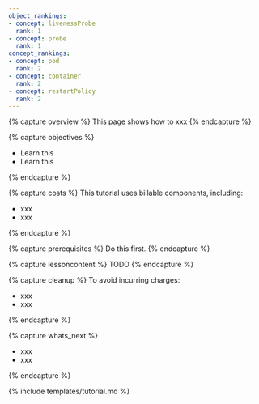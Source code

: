 ```yaml
---
object_rankings:
- concept: livenessProbe
  rank: 1
- concept: probe
  rank: 1
concept_rankings:
- concept: pod
  rank: 2
- concept: container
  rank: 2
- concept: restartPolicy
  rank: 2
---
```


{% capture overview %}
This page shows how to xxx
{% endcapture %}

{% capture objectives %}

* Learn this
* Learn this

{% endcapture %}

{% capture costs %}
This tutorial uses billable components, including:

* xxx
* xxx

{% endcapture %}

{% capture prerequisites %}
Do this first.
{% endcapture %}

{% capture lessoncontent %}
TODO
{% endcapture %}

{% capture cleanup %}
To avoid incurring charges:

* xxx
* xxx

{% endcapture %}

{% capture whats_next %}

* xxx
* xxx

{% endcapture %}

{% include templates/tutorial.md %}

